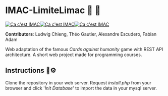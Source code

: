 #  **IMAC-LimiteLimac** :black_square_button: :white_square_button:
[![Ça c'est IMAC](https://img.shields.io/badge/Ça-293.svg)]()[![Ça c'est IMAC](https://img.shields.io/badge/c'est-f31.svg)]()[![Ça c'est IMAC](https://img.shields.io/badge/IMAC-25c.svg)]()

**Contributors**: Ludwig Chieng, Théo Gautier, Alexandre Escudero, Fabian Adam

Web adaptation of the famous *Cards against humanity* game with REST API architecture. A short web project made for programming courses.

## **Instructions** :wrench::gear:

Clone the repository in your web server. Request *install.php* from your browser and click '*Init Database*' to import the data in your mysql server.